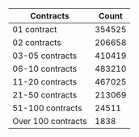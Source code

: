 | Contracts          | Count   |
|--------------------|---------|
| 01 contract | 354525 |
| 02 contracts | 206658 |
| 03-05 contracts | 410419 |
| 06-10 contracts | 483210 |
| 11-20 contracts | 467025 |
| 21-50 contracts | 213069 |
| 51-100 contracts | 24511 |
| Over 100 contracts | 1838 |
